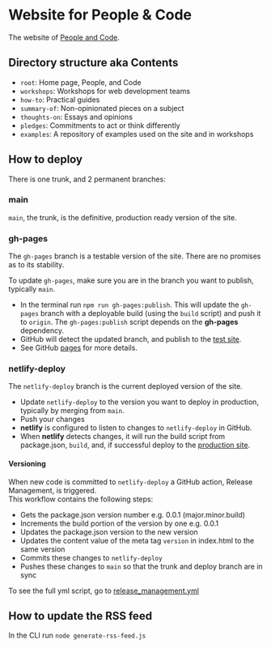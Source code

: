 # Website for People & Code

The website of [People and Code](https://people-and-code.com/).

## Directory structure aka Contents

- `root`: Home page, People, and Code
- `workshops`: Workshops for web development teams
- `how-to`: Practical guides
- `summary-of`: Non-opinionated pieces on a subject
- `thoughts-on`: Essays and opinions
- `pledges`: Commitments to act or think differently
- `examples`: A repository of examples used on the site and in workshops

## How to deploy

There is one trunk, and 2 permanent branches:

### main

`main`, the trunk, is the definitive, production ready version of the site.

### gh-pages

The `gh-pages` branch is a testable version of the site. There are no promises as to its stability.

To update `gh-pages`, make sure you are in the branch you want to publish, typically `main`.

- In the terminal run `npm run gh-pages:publish`.
  This will update the `gh-pages` branch with a deployable build (using the `build` script) and push it to `origin`.
  The `gh-pages:publish` script depends on the **gh-pages** dependency.
- GitHub will detect the updated branch, and publish to the [test site](https://p-n-c.github.io/website/).
- See GitHub [pages](https://github.com/p-n-c/website/settings/pages) for more details.

### netlify-deploy

The `netlify-deploy` branch is the current deployed version of the site.

- Update `netlify-deploy` to the version you want to deploy in production, typically by merging from `main`.
- Push your changes
- **netlify** is configured to listen to changes to `netlify-deploy` in GitHub.
- When **netlify** detects changes, it will run the build script from package.json, `build`, and, if successful deploy to the [production site](https://people-and-code.com/).

#### Versioning

When new code is committed to `netlify-deploy` a GitHub action, Release Management, is triggered.  
This workflow contains the following steps:

- Gets the package.json version number e.g. 0.0.1 (major.minor.build)
- Increments the build portion of the version by one e.g. 0.0.1
- Updates the package.json version to the new version
- Updates the content value of the meta tag `version` in index.html to the same version
- Commits these changes to `netlify-deploy`
- Pushes these changes to `main` so that the trunk and deploy branch are in sync

To see the full yml script, go to [release_management.yml](https://github.com/p-n-c/website/blob/main/.github/workflows/release_management.yml)

## How to update the RSS feed

In the CLI run `node generate-rss-feed.js`
